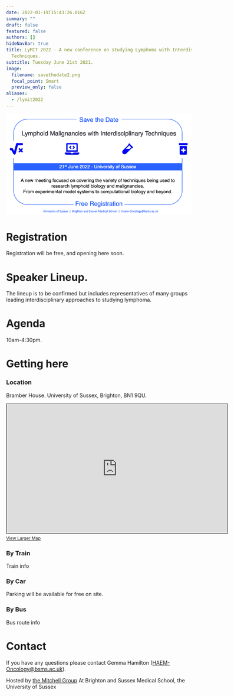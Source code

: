 ```yaml
---
date: 2022-01-19T15:43:26.016Z
summary: ""
draft: false
featured: false
authors: []
hideNavBar: true
title: LyMIT 2022 - A new conference on studying Lymphoma with Interdisciplinary
  Techniques.
subtitle: Tuesday June 21st 2021.
image:
  filename: savethedate2.png
  focal_point: Smart
  preview_only: false
aliases:
  - /lymit2022
---
```

![](savethedate2.png)

# Registration

Registration will be free, and opening here soon.

# Speaker Lineup.

The lineup is to be confirmed but includes representatives of many groups leading interdisciplinary approaches to studying lymphoma.

# Agenda

10am-4:30pm.

# Getting here

### Location

Bramber House. University of Sussex, Brighton, BN1 9QU.

<iframe width="600" height="350" frameborder="0" scrolling="no" marginheight="0" marginwidth="0" src="https://www.openstreetmap.org/export/embed.html?bbox=-0.09531497955322267%2C50.863922603540715%2C-0.08115291595458986%2C50.871100009197264&amp;layer=mapnik&amp;marker=50.867511444503045%2C-0.08823394775390625" style="border: 1px solid black"></iframe><br/><small><a href="https://www.openstreetmap.org/?mlat=50.86751&amp;mlon=-0.08823#map=17/50.86751/-0.08823">View Larger Map</a></small>

### By Train

Train info

### By Car

Parking will be available for free on site.

### By Bus

Bus route info

# Contact

If you have any questions please contact Gemma Hamilton ([HAEM-Oncology@bsms.ac.uk](mailto:HAEM-Oncology@bsms.ac.uk)).

Hosted by [the Mitchell Group](/) At Brighton and Sussex Medical School, the University of Sussex
